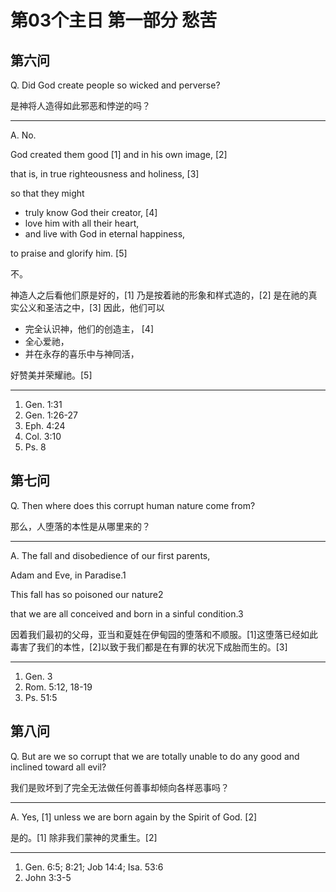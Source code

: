 # 第03个主日 第一部分 愁苦

## 第六问

Q. Did God create people
so wicked and perverse?

是神将人造得如此邪恶和悖逆的吗？

---

A. No.

God created them good [1] and in his own image, [2]

that is, in true righteousness and holiness, [3]

so that they might

* truly know God their creator, [4]
* love him with all their heart,
* and live with God in eternal happiness,

to praise and glorify him. [5]

不。

神造人之后看他们原是好的，[1]
乃是按着祂的形象和样式造的，[2]
是在祂的真实公义和圣洁之中，[3]
因此，他们可以

* 完全认识神，他们的创造主， [4]
* 全心爱祂，
* 并在永存的喜乐中与神同活，

好赞美并荣耀祂。[5]

---

1. Gen. 1:31
2. Gen. 1:26-27
3. Eph. 4:24
4. Col. 3:10
5. Ps. 8

## 第七问

Q. Then where does this corrupt human nature come from?

那么，人堕落的本性是从哪里来的？

---

A. The fall and disobedience of our first parents,

Adam and Eve, in Paradise.1

This fall has so poisoned our nature2

that we are all conceived and born in a sinful condition.3

因着我们最初的父母，亚当和夏娃在伊甸园的堕落和不顺服。[1]这堕落已经如此毒害了我们的本性，[2]以致于我们都是在有罪的状况下成胎而生的。[3]

---

1. Gen. 3
2. Rom. 5:12, 18-19
3. Ps. 51:5

## 第八问

Q. But are we so corrupt
that we are totally unable to do any good
and inclined toward all evil?

我们是败坏到了完全无法做任何善事却倾向各样恶事吗？

---

A. Yes, [1] unless we are born again by the Spirit of God. [2]

是的。[1]
除非我们蒙神的灵重生。[2]

---

1. Gen. 6:5; 8:21; Job 14:4; Isa. 53:6
2. John 3:3-5